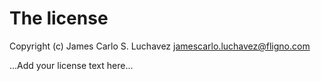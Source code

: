 # The license

Copyright (c) James Carlo S. Luchavez <jamescarlo.luchavez@fligno.com>

...Add your license text here...